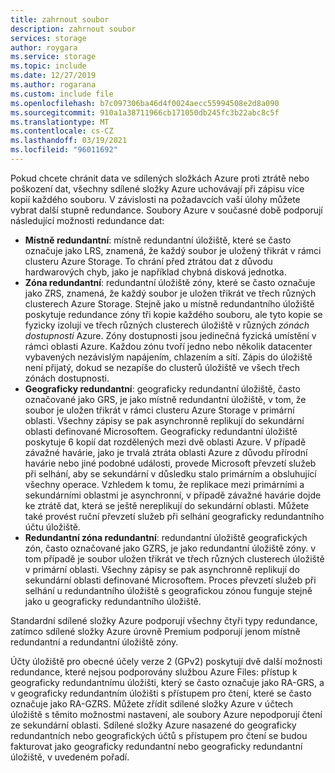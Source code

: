 ```yaml
---
title: zahrnout soubor
description: zahrnout soubor
services: storage
author: roygara
ms.service: storage
ms.topic: include
ms.date: 12/27/2019
ms.author: rogarana
ms.custom: include file
ms.openlocfilehash: b7c097306ba46d4f0024aecc55994508e2d8a090
ms.sourcegitcommit: 910a1a38711966cb171050db245fc3b22abc8c5f
ms.translationtype: MT
ms.contentlocale: cs-CZ
ms.lasthandoff: 03/19/2021
ms.locfileid: "96011692"
---
```

Pokud chcete chránit data ve sdílených složkách Azure proti ztrátě nebo poškození dat, všechny sdílené složky Azure uchovávají při zápisu více kopií každého souboru. V závislosti na požadavcích vaší úlohy můžete vybrat další stupně redundance. Soubory Azure v současné době podporují následující možnosti redundance dat:

- **Místně redundantní**: místně redundantní úložiště, které se často označuje jako LRS, znamená, že každý soubor je uložený třikrát v rámci clusteru Azure Storage. To chrání před ztrátou dat z důvodu hardwarových chyb, jako je například chybná disková jednotka.
- **Zóna redundantní**: redundantní úložiště zóny, které se často označuje jako ZRS, znamená, že každý soubor je uložen třikrát ve třech různých clusterech Azure Storage. Stejně jako u místně redundantního úložiště poskytuje redundance zóny tři kopie každého souboru, ale tyto kopie se fyzicky izolují ve třech různých clusterech úložiště v různých *zónách dostupnosti* Azure. Zóny dostupnosti jsou jedinečná fyzická umístění v rámci oblasti Azure. Každou zónu tvoří jedno nebo několik datacenter vybavených nezávislým napájením, chlazením a sítí. Zápis do úložiště není přijatý, dokud se nezapíše do clusterů úložiště ve všech třech zónách dostupnosti. 
- **Geograficky redundantní**: geograficky redundantní úložiště, často označované jako GRS, je jako místně redundantní úložiště, v tom, že soubor je uložen třikrát v rámci clusteru Azure Storage v primární oblasti. Všechny zápisy se pak asynchronně replikují do sekundární oblasti definované Microsoftem. Geograficky redundantní úložiště poskytuje 6 kopií dat rozdělených mezi dvě oblasti Azure. V případě závažné havárie, jako je trvalá ztráta oblasti Azure z důvodu přírodní havárie nebo jiné podobné události, provede Microsoft převzetí služeb při selhání, aby se sekundární v důsledku stalo primárním a obsluhující všechny operace. Vzhledem k tomu, že replikace mezi primárními a sekundárními oblastmi je asynchronní, v případě závažné havárie dojde ke ztrátě dat, která se ještě nereplikují do sekundární oblasti. Můžete také provést ruční převzetí služeb při selhání geograficky redundantního účtu úložiště.
- **Redundantní zóna redundantní**: redundantní úložiště geografických zón, často označované jako GZRS, je jako redundantní úložiště zóny. v tom případě je soubor uložen třikrát ve třech různých clusterech úložiště v primární oblasti. Všechny zápisy se pak asynchronně replikují do sekundární oblasti definované Microsoftem. Proces převzetí služeb při selhání u redundantního úložiště s geografickou zónou funguje stejně jako u geograficky redundantního úložiště.

Standardní sdílené složky Azure podporují všechny čtyři typy redundance, zatímco sdílené složky Azure úrovně Premium podporují jenom místně redundantní a redundantní úložiště zóny.

Účty úložiště pro obecné účely verze 2 (GPv2) poskytují dvě další možnosti redundance, které nejsou podporovány službou Azure Files: přístup k geograficky redundantnímu úložišti, který se často označuje jako RA-GRS, a v geograficky redundantním úložišti s přístupem pro čtení, které se často označuje jako RA-GZRS. Můžete zřídit sdílené složky Azure v účtech úložiště s těmito možnostmi nastavení, ale soubory Azure nepodporují čtení ze sekundární oblasti. Sdílené složky Azure nasazené do geograficky redundantních nebo geografických účtů s přístupem pro čtení se budou fakturovat jako geograficky redundantní nebo geograficky redundantní úložiště, v uvedeném pořadí.